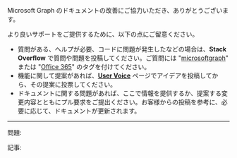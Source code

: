Microsoft Graph のドキュメントの改善にご協力いただき、ありがとうございます。

より良いサポートをご提供するために、以下の点にご留意ください。
- 質問がある、ヘルプが必要、コードに問題が発生したなどの場合は、**Stack Overflow** で質問や問題を投稿してください。ご質問には "[microsoftgraph](http://stackoverflow.com/questions/tagged/microsoftgraph)" または "[Office 365](http://stackoverflow.com/questions/tagged/microsoftgraph)" のタグを付けてください。
- 機能に関して提案があれば、[**User Voice**](https://officespdev.uservoice.com/) ページでアイデアを投稿してから、その提案に投票してください。
- ドキュメントに関する問題があれば、ここで情報を提供するか、提案する変更内容とともにプル要求をご提出ください。お客様からの投稿を参考に、必要に応じて、ドキュメントが更新されます。

------------
 
問題: 

記事:
